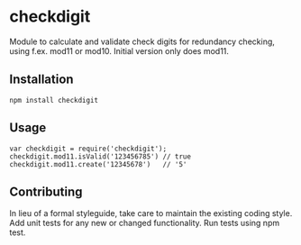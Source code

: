 checkdigit
==========

Module to calculate and validate check digits for redundancy checking, using f.ex. mod11 or mod10. Initial version only does mod11.

## Installation

    npm install checkdigit

## Usage

    var checkdigit = require('checkdigit');
    checkdigit.mod11.isValid('123456785') // true
    checkdigit.mod11.create('12345678')   // '5'

## Contributing

In lieu of a formal styleguide, take care to maintain the existing coding style. Add unit tests for any new or changed functionality. Run tests using npm test.
